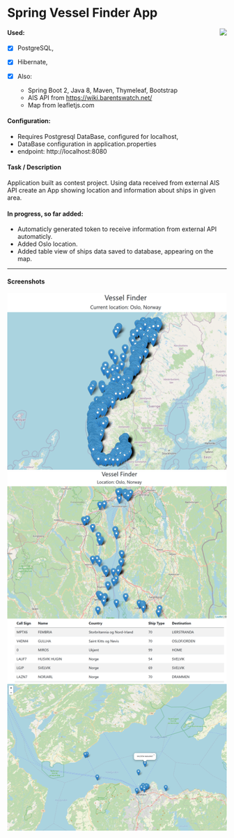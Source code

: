 # Spring Vessel Finder App

<img align="right" src="https://badges.pufler.dev/visits/Rafal-Stefanski/Spring-Vessel-Finder">

#### Used:
- [X] PostgreSQL,
- [X] Hibernate,

- [X] Also:
    - Spring Boot 2, Java 8, Maven, Thymeleaf, Bootstrap
    - AIS API from https://wiki.barentswatch.net/
    - Map from leafletjs.com

#### Configuration:
- Requires Postgresql DataBase, configured for localhost,
- DataBase configuration in application.properties
- endpoint: http://localhost:8080

#### Task / Description

Application built as contest project. Using data received from external AIS API create an App showing location and information about ships in given area.

#### In progress, so far added:
- Automaticly generated token to receive information from external API automaticly.
- Added Oslo location.
- Added table view of ships data saved to database, appearing on the map.
    
***
#### Screenshots
![screen shot](https://github.com/Rafal-Stefanski/Spring-Vessel-Finder/blob/master/src/main/resources/static/screenshot_02.png)
![screen shot](https://github.com/Rafal-Stefanski/Spring-Vessel-Finder/blob/master/src/main/resources/static/screenshot_03.png)
![screen shot](https://github.com/Rafal-Stefanski/Spring-Vessel-Finder/blob/master/src/main/resources/static/screenshot_01.png)
